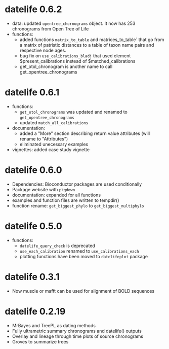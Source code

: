 # datelife 0.6.2
  - data: updated `opentree_chornograms` object. It now has 253 chronograms from Open Tree of Life
  - functions:
    - added functions `matrix_to_table` and matrices_to_table` that go from a matrix of patristic distances to a table of taxon name pairs and respective node ages.
    - bug fix on `use_calibrations_bladj` that used element $present_calibrations instead of $matched_calibrations
    - get_otol_chronogram is another name to call get_opentree_chronograms

# datelife 0.6.1
  - functions:
    - `get_otol_chronograms` was updated and renamed to `get_opentree_chronograms`
    - updated `match_all_calibrations`
  - documentation:
    - added a "More" section describing return value attributes (will rename to "Attributes")
    - eliminated unecessary examples
  - vignettes: added case study vignette

# datelife 0.6.0

  - Dependencies: Bioconductor packages are used conditionally
  - Package website with `pkgdown`
  - documentation: expanded for all functions
  - examples and function files are written to tempdir()
  - function rename: `get_biggest_phylo` to `get_biggest_multiphylo`

# datelife 0.5.0

  - functions:
    - `datelife_query_check` is deprecated
    - `use_each_calibration` renamed to `use_calibrations_each`
    - plotting functions have been moved to `datelifeplot` package

# datelife 0.3.1

  - Now muscle or mafft can be used for alignment of BOLD sequences

# datelife 0.2.19

  - MrBayes and TreePL as dating methods
  - Fully ultrametric summary chronograms and datelife() outputs
  - Overlay and lineage through time plots of source chronograms
  - Groves to summarize trees
